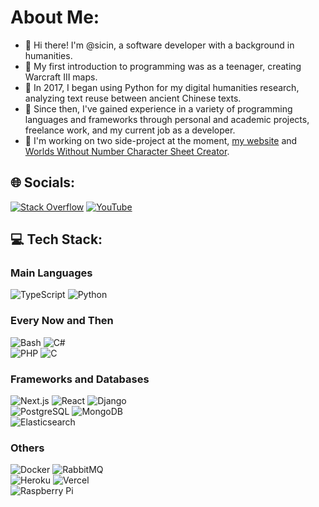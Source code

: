 # About Me:

- 👋 Hi there! I'm @sicin, a software developer with a background in humanities.
- 🌱 My first introduction to programming was as a teenager, creating Warcraft III maps.
- :snake: In 2017, I began using Python for my digital humanities research, analyzing text reuse between ancient Chinese texts.
- :rocket: Since then, I've gained experience in a variety of programming languages and frameworks through personal and academic projects, freelance work, and my current job as a developer.
- :wrench: I'm working on two side-project at the moment, [my website](https://sinoreporter.com) and [Worlds Without Number Character Sheet Creator](https://github.com/sicin/wwn_sheet).

## 🌐 Socials:

[![Stack Overflow](https://img.shields.io/badge/-Stackoverflow-FE7A16?logo=stack-overflow&logoColor=white)](https://stackoverflow.com/users/12494235) [![YouTube](https://img.shields.io/badge/YouTube-%23FF0000.svg?logo=YouTube&logoColor=white)](https://youtube.com/@Chiny_w_Pigulce)

## 💻 Tech Stack:

### Main Languages

![TypeScript](https://img.shields.io/badge/TypeScript-007ACC?style=for-the-badge&logo=typescript&logoColor=white) ![Python](https://img.shields.io/badge/Python-3776AB?style=for-the-badge&logo=python&logoColor=white)

### Every Now and Then

![Bash](https://img.shields.io/badge/Shell_Script-121011?style=for-the-badge&logo=gnu-bash&logoColor=white) ![C#](https://img.shields.io/badge/C%23-239120?style=for-the-badge&logo=c-sharp&logoColor=white)</br>
![PHP](https://img.shields.io/badge/PHP-777BB4?style=for-the-badge&logo=php&logoColor=white) ![C](https://img.shields.io/badge/C-00599C?style=for-the-badge&logo=c&logoColor=white)

### Frameworks and Databases

![Next.js](https://img.shields.io/badge/Next.js-000?logo=nextdotjs&logoColor=fff&style=for-the-badge) ![React](https://img.shields.io/badge/React-20232A?style=for-the-badge&logo=react&logoColor=61DAFB) ![Django](https://img.shields.io/badge/Django-092E20?style=for-the-badge&logo=django&logoColor=white)</br>
![PostgreSQL](https://img.shields.io/badge/PostgreSQL-316192?style=for-the-badge&logo=postgresql&logoColor=white) ![MongoDB](https://img.shields.io/badge/MongoDB-4EA94B?style=for-the-badge&logo=mongodb&logoColor=white)</br>
![Elasticsearch](https://img.shields.io/badge/Elastic_Search-005571?style=for-the-badge&logo=elasticsearch&logoColor=white)

### Others

![Docker](https://img.shields.io/badge/docker-%230db7ed.svg?style=for-the-badge&logo=docker&logoColor=white) ![RabbitMQ](https://img.shields.io/badge/rabbitmq-%23FF6600.svg?&style=for-the-badge&logo=rabbitmq&logoColor=white)</br>
![Heroku](https://img.shields.io/badge/Heroku-430098?style=for-the-badge&logo=heroku&logoColor=white) ![Vercel](https://img.shields.io/badge/Vercel-000000?style=for-the-badge&logo=vercel&logoColor=white)</br>
![Raspberry Pi](https://img.shields.io/badge/-RaspberryPi-C51A4A?style=for-the-badge&logo=Raspberry-Pi)
